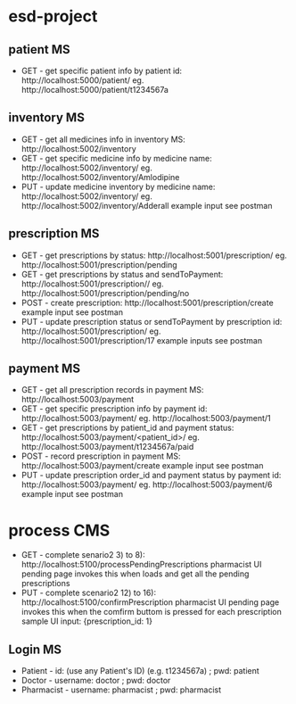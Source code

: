 # esd-project

## patient MS
* GET - get specific patient info by patient id: http://localhost:5000/patient/<id>
eg. http://localhost:5000/patient/t1234567a


## inventory MS
* GET - get all medicines info in inventory MS: http://localhost:5002/inventory
* GET - get specific medicine info by medicine name: http://localhost:5002/inventory/<name>
eg. http://localhost:5002/inventory/Amlodipine
* PUT - update medicine inventory by medicine name: http://localhost:5002/inventory/<name>
eg. http://localhost:5002/inventory/Adderall
example input see postman


## prescription MS
* GET - get prescriptions by status: http://localhost:5001/prescription/<status>
eg. http://localhost:5001/prescription/pending
* GET - get prescriptions by status and sendToPayment: http://localhost:5001/prescription/<status>/<sendToPayment>
eg. http://localhost:5001/prescription/pending/no
* POST - create prescription: http://localhost:5001/prescription/create
example input see postman
* PUT - update prescription status or sendToPayment by prescription id: http://localhost:5001/prescription/<id>
eg. http://localhost:5001/prescription/17
example inputs see postman


## payment MS
* GET - get all prescription records in payment MS: http://localhost:5003/payment
* GET - get specific prescription info by payment id: http://localhost:5003/payment/<id>
eg. http://localhost:5003/payment/1
* GET - get prescriptions by patient_id and payment status: http://localhost:5003/payment/<patient_id>/<status>
eg. http://localhost:5003/payment/t1234567a/paid
* POST - record prescription in payment MS: http://localhost:5003/payment/create
example input see postman
* PUT - update prescription order_id and payment status by payment id: http://localhost:5003/payment/<id>
eg. http://localhost:5003/payment/6
example input see postman


# process CMS
* GET - complete senario2 3) to 8): http://localhost:5100/processPendingPrescriptions
pharmacist UI pending page invokes this when loads and get all the pending prescriptions
* PUT - complete scenario2 12) to 16): http://localhost:5100/confirmPrescription
pharmacist UI pending page invokes this when the comfirm buttom is pressed for each prescription
sample UI input: {prescription_id: 1}

## Login MS
* Patient - id: (use any Patient's ID) (e.g. t1234567a) ; pwd: patient
* Doctor - username: doctor ; pwd: doctor
* Pharmacist - username: pharmacist ; pwd: pharmacist